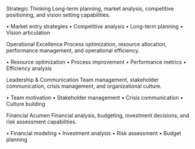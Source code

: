 Strategic Thinking
Long-term planning, market analysis, competitive positioning, and vision setting capabilities.

• Market entry strategies
• Competitive analysis
• Long-term planning
• Vision articulation


Operational Excellence
Process optimization, resource allocation, performance management, and operational efficiency.

• Resource optimization
• Process improvement
• Performance metrics
• Efficiency analysis


Leadership & Communication
Team management, stakeholder communication, crisis management, and organizational culture.

• Team motivation
• Stakeholder management
• Crisis communication
• Culture building


Financial Acumen
Financial analysis, budgeting, investment decisions, and risk assessment capabilities.

• Financial modeling
• Investment analysis
• Risk assessment
• Budget planning